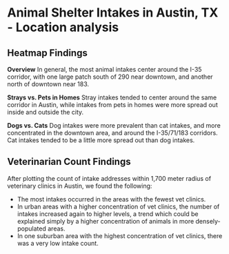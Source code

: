 # Animal Shelter Intakes in Austin, TX - Location analysis

## Heatmap Findings
**Overview**
In general, the most animal intakes center around the I-35 corridor, with one large patch south of 290 near downtown, and another north of downtown near 183. 

**Strays vs. Pets in Homes**
Stray intakes tended to center around the same corridor in Austin, while intakes from pets in homes were more spread out inside and outside the city. 

**Dogs vs. Cats**
Dog intakes were more prevalent than cat intakes, and more concentrated in the downtown area, and around the I-35/71/183 corridors. Cat intakes tended to be a little more spread out than dog intakes.

## Veterinarian Count Findings
After plotting the count of intake addresses within 1,700 meter radius of veterinary clinics in Austin, we found the following: 
* The most intakes occurred in the areas with the fewest vet clinics. 
* In urban areas with a higher concentration of vet clinics, the number of intakes increased again to higher levels, a trend which could be explained simply by a higher concentration of animals in  more densely-populated areas. 
* In one suburban area with the highest concentration of vet clinics, there was a very low intake count. 
